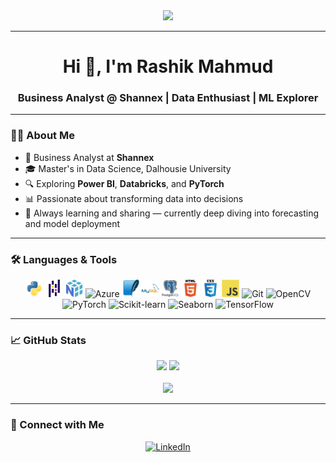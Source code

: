 <!--
<div align="center">
  <img height="120" src="https://media.giphy.com/media/M9gbBd9nbDrOTu1Mqx/giphy.gif" />
</div>
-->

<div align="center">
  <img src="https://visitor-badge.laobi.icu/badge?page_id=rashikmahmud.rashikmahmud" />
</div>

---

<h1 align="center">Hi 👋, I'm Rashik Mahmud</h1>
<h3 align="center">Business Analyst @ Shannex | Data Enthusiast | ML Explorer</h3>

---

### 👨‍💻 About Me

- 💼 Business Analyst at **Shannex**
- 🎓 Master's in Data Science, Dalhousie University  
- 🔍 Exploring **Power BI**, **Databricks**, and **PyTorch**
- 📊 Passionate about transforming data into decisions
- 🧠 Always learning and sharing — currently deep diving into forecasting and model deployment

---

### 🛠 Languages & Tools

<p align="center">
  <img src="https://raw.githubusercontent.com/devicons/devicon/master/icons/python/python-original.svg" height="28" alt="Python"/>
  <img src="https://raw.githubusercontent.com/devicons/devicon/master/icons/pandas/pandas-original.svg" height="28" alt="Pandas"/>
  <img src="https://raw.githubusercontent.com/devicons/devicon/master/icons/numpy/numpy-original.svg" height="28" alt="NumPy"/>
  <img src="https://www.vectorlogo.zone/logos/microsoft_azure/microsoft_azure-icon.svg" height="28" alt="Azure"/>
  <img src="https://raw.githubusercontent.com/devicons/devicon/master/icons/sqlite/sqlite-original.svg" height="28" alt="SQL"/>
  <img src="https://raw.githubusercontent.com/devicons/devicon/master/icons/mysql/mysql-original-wordmark.svg" height="28" alt="MySQL"/>
  <img src="https://raw.githubusercontent.com/devicons/devicon/master/icons/postgresql/postgresql-original-wordmark.svg" height="28" alt="PostgreSQL"/>
  <img src="https://raw.githubusercontent.com/devicons/devicon/master/icons/html5/html5-original-wordmark.svg" height="28" alt="HTML5"/>
  <img src="https://raw.githubusercontent.com/devicons/devicon/master/icons/css3/css3-original-wordmark.svg" height="28" alt="CSS3"/>
  <img src="https://raw.githubusercontent.com/devicons/devicon/master/icons/javascript/javascript-original.svg" height="28" alt="JavaScript"/>
  <img src="https://www.vectorlogo.zone/logos/git-scm/git-scm-icon.svg" height="28" alt="Git"/>
  <img src="https://www.vectorlogo.zone/logos/opencv/opencv-icon.svg" height="28" alt="OpenCV"/>
  <img src="https://www.vectorlogo.zone/logos/pytorch/pytorch-icon.svg" height="28" alt="PyTorch"/>
  <img src="https://upload.wikimedia.org/wikipedia/commons/0/05/Scikit_learn_logo_small.svg" height="28" alt="Scikit-learn"/>
  <img src="https://seaborn.pydata.org/_images/logo-mark-lightbg.svg" height="28" alt="Seaborn"/>
  <img src="https://www.vectorlogo.zone/logos/tensorflow/tensorflow-icon.svg" height="28" alt="TensorFlow"/>
</p>

---

### 📈 GitHub Stats

<div align="center">
  <img src="https://github-readme-stats.vercel.app/api/top-langs/?username=rashikmahmud&layout=compact&theme=radical" height="140"/>
  <img src="https://streak-stats.demolab.com/?user=rashikmahmud&theme=dark&hide_border=false&border_radius=5" height="140"/>
  <br><br>
  <img src="https://github-readme-stats.vercel.app/api?username=rashikmahmud&show_icons=true&theme=radical" height="180"/>
</div>

---

### 🔗 Connect with Me

<p align="center">
  <a href="https://www.linkedin.com/in/rashikmahmud/" target="_blank">
    <img src="https://img.shields.io/badge/LinkedIn-0077B5?style=flat-square&logo=linkedin&logoColor=white" alt="LinkedIn" />
  </a>
</p>
